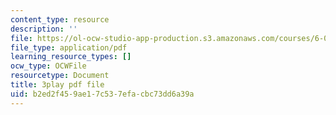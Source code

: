 ```yaml
---
content_type: resource
description: ''
file: https://ol-ocw-studio-app-production.s3.amazonaws.com/courses/6-0001-introduction-to-computer-science-and-programming-in-python-fall-2016/b2ed2f459ae17c537efacbc73dd6a39a_-DP1i2ZU9gk.pdf
file_type: application/pdf
learning_resource_types: []
ocw_type: OCWFile
resourcetype: Document
title: 3play pdf file
uid: b2ed2f45-9ae1-7c53-7efa-cbc73dd6a39a
---
```

